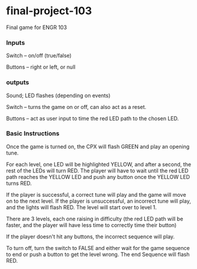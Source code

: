 # final-project-103
Final game for ENGR 103

### Inputs

Switch – on/off (true/false)

Buttons – right or left, or null

### outputs

Sound; LED flashes (depending on events)

Switch – turns the game on or off, can also act as a reset.

Buttons – act as user input to time the red LED path to the chosen LED.

### Basic Instructions

Once the game is turned on, the CPX will flash GREEN and play an opening tune.

For each level, one LED will be highlighted YELLOW, and after a second, the rest of the LEDs will turn RED.
The player will have to wait until the red LED path reaches the YELLOW LED and push any button once the YELLOW LED turns RED.

If the player is successful, a correct tune will play and the game will move on to the next level.
If the player is unsuccessful, an incorrect tune will play, and the lights will flash RED. The level will start over to level 1.

There are 3 levels, each one raising in difficulty (the red LED path will be faster, and the player will have less time to correctly time their button)

If the player doesn't hit any buttons, the incorrect sequence will play.

To turn off, turn the switch to FALSE and either wait for the game sequence to end or push a button to get the level wrong.
The end Sequence will flash RED. 
